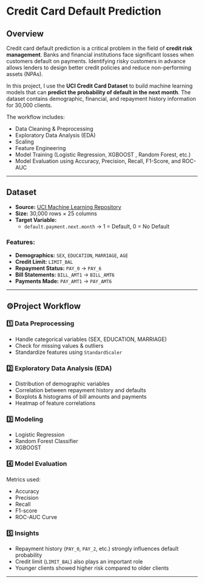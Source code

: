 #  Credit Card Default Prediction  

##  Overview  
Credit card default prediction is a critical problem in the field of **credit risk management**. Banks and financial institutions face significant losses when customers default on payments. Identifying risky customers in advance allows lenders to design better credit policies and reduce non-performing assets (NPAs).  

In this project, I use the **UCI Credit Card Dataset** to build machine learning models that can **predict the probability of default in the next month**. The dataset contains demographic, financial, and repayment history information for 30,000 clients.  

The workflow includes:  
- Data Cleaning & Preprocessing  
- Exploratory Data Analysis (EDA)  
- Scaling
- Feature Engineering
- Model Training (Logistic Regression, XGBOOST , Random Forest, etc.)  
- Model Evaluation using Accuracy, Precision, Recall, F1-Score, and ROC-AUC    

---

##  Dataset  

- **Source:** [UCI Machine Learning Repository](https://archive.ics.uci.edu/ml/datasets/default+of+credit+card+clients)  
- **Size:** 30,000 rows × 25 columns  
- **Target Variable:**  
  - `default.payment.next.month` → 1 = Default, 0 = No Default  

### Features:  
- **Demographics:** `SEX`, `EDUCATION`, `MARRIAGE`, `AGE`  
- **Credit Limit:** `LIMIT_BAL`  
- **Repayment Status:** `PAY_0` → `PAY_6`  
- **Bill Statements:** `BILL_AMT1` → `BILL_AMT6`  
- **Payments Made:** `PAY_AMT1` → `PAY_AMT6`  
 

---

## ⚙Project Workflow  

### 1️⃣ Data Preprocessing  
- Handle categorical variables (SEX, EDUCATION, MARRIAGE)  
- Check for missing values & outliers  
- Standardize features using `StandardScaler`  

### 2️⃣ Exploratory Data Analysis (EDA)  
- Distribution of demographic variables  
- Correlation between repayment history and defaults  
- Boxplots & histograms of bill amounts and payments  
- Heatmap of feature correlations  

### 3️⃣ Modeling  
- Logistic Regression   
- Random Forest Classifier
- XGBOOST   

### 4️⃣ Model Evaluation  
Metrics used:  
- Accuracy  
- Precision  
- Recall  
- F1-score  
- ROC-AUC Curve  

### 5️⃣ Insights  
- Repayment history (`PAY_0`, `PAY_2`, etc.) strongly influences default probability  
- Credit limit (`LIMIT_BAL`) also plays an important role  
- Younger clients showed higher risk compared to older clients  

---



